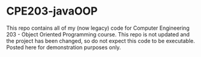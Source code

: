 # CPE203-javaOOP

This repo contains all of my (now legacy) code for Computer Engineering 203 - Object Oriented Programming course. This repo is not updated and the project has been changed, so do not expect this code to be executable. Posted here for demonstration purposes only. 
